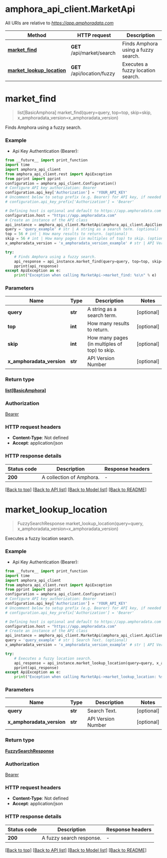 # amphora_api_client.MarketApi

All URIs are relative to *https://app.amphoradata.com*

Method | HTTP request | Description
------------- | ------------- | -------------
[**market_find**](MarketApi.md#market_find) | **GET** /api/market/search | Finds Amphora using a fuzzy search.
[**market_lookup_location**](MarketApi.md#market_lookup_location) | **GET** /api/location/fuzzy | Executes a fuzzy location search.


# **market_find**
> list[BasicAmphora] market_find(query=query, top=top, skip=skip, x_amphoradata_version=x_amphoradata_version)

Finds Amphora using a fuzzy search.

### Example

* Api Key Authentication (Bearer):
```python
from __future__ import print_function
import time
import amphora_api_client
from amphora_api_client.rest import ApiException
from pprint import pprint
configuration = amphora_api_client.Configuration()
# Configure API key authorization: Bearer
configuration.api_key['Authorization'] = 'YOUR_API_KEY'
# Uncomment below to setup prefix (e.g. Bearer) for API key, if needed
# configuration.api_key_prefix['Authorization'] = 'Bearer'

# Defining host is optional and default to https://app.amphoradata.com
configuration.host = "https://app.amphoradata.com"
# Create an instance of the API class
api_instance = amphora_api_client.MarketApi(amphora_api_client.ApiClient(configuration))
query = 'query_example' # str | A string as a search term. (optional)
top = 56 # int | How many results to return. (optional)
skip = 56 # int | How many pages (in multiples of top) to skip. (optional)
x_amphoradata_version = 'x_amphoradata_version_example' # str | API Version Number (optional)

try:
    # Finds Amphora using a fuzzy search.
    api_response = api_instance.market_find(query=query, top=top, skip=skip, x_amphoradata_version=x_amphoradata_version)
    pprint(api_response)
except ApiException as e:
    print("Exception when calling MarketApi->market_find: %s\n" % e)
```

### Parameters

Name | Type | Description  | Notes
------------- | ------------- | ------------- | -------------
 **query** | **str**| A string as a search term. | [optional] 
 **top** | **int**| How many results to return. | [optional] 
 **skip** | **int**| How many pages (in multiples of top) to skip. | [optional] 
 **x_amphoradata_version** | **str**| API Version Number | [optional] 

### Return type

[**list[BasicAmphora]**](BasicAmphora.md)

### Authorization

[Bearer](../README.md#Bearer)

### HTTP request headers

 - **Content-Type**: Not defined
 - **Accept**: application/json

### HTTP response details
| Status code | Description | Response headers |
|-------------|-------------|------------------|
**200** | A collection of Amphora.  |  -  |

[[Back to top]](#) [[Back to API list]](../README.md#documentation-for-api-endpoints) [[Back to Model list]](../README.md#documentation-for-models) [[Back to README]](../README.md)

# **market_lookup_location**
> FuzzySearchResponse market_lookup_location(query=query, x_amphoradata_version=x_amphoradata_version)

Executes a fuzzy location search.

### Example

* Api Key Authentication (Bearer):
```python
from __future__ import print_function
import time
import amphora_api_client
from amphora_api_client.rest import ApiException
from pprint import pprint
configuration = amphora_api_client.Configuration()
# Configure API key authorization: Bearer
configuration.api_key['Authorization'] = 'YOUR_API_KEY'
# Uncomment below to setup prefix (e.g. Bearer) for API key, if needed
# configuration.api_key_prefix['Authorization'] = 'Bearer'

# Defining host is optional and default to https://app.amphoradata.com
configuration.host = "https://app.amphoradata.com"
# Create an instance of the API class
api_instance = amphora_api_client.MarketApi(amphora_api_client.ApiClient(configuration))
query = 'query_example' # str | Search Text. (optional)
x_amphoradata_version = 'x_amphoradata_version_example' # str | API Version Number (optional)

try:
    # Executes a fuzzy location search.
    api_response = api_instance.market_lookup_location(query=query, x_amphoradata_version=x_amphoradata_version)
    pprint(api_response)
except ApiException as e:
    print("Exception when calling MarketApi->market_lookup_location: %s\n" % e)
```

### Parameters

Name | Type | Description  | Notes
------------- | ------------- | ------------- | -------------
 **query** | **str**| Search Text. | [optional] 
 **x_amphoradata_version** | **str**| API Version Number | [optional] 

### Return type

[**FuzzySearchResponse**](FuzzySearchResponse.md)

### Authorization

[Bearer](../README.md#Bearer)

### HTTP request headers

 - **Content-Type**: Not defined
 - **Accept**: application/json

### HTTP response details
| Status code | Description | Response headers |
|-------------|-------------|------------------|
**200** | A fuzzy search response.  |  -  |

[[Back to top]](#) [[Back to API list]](../README.md#documentation-for-api-endpoints) [[Back to Model list]](../README.md#documentation-for-models) [[Back to README]](../README.md)

